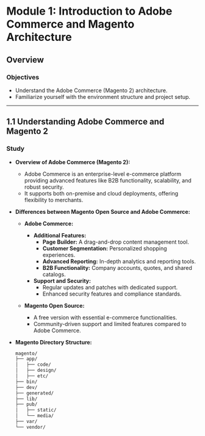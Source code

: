 # Module 1: Introduction to Adobe Commerce and Magento Architecture

## Overview

### Objectives

- Understand the Adobe Commerce (Magento 2) architecture.
- Familiarize yourself with the environment structure and project setup.

---

## 1.1 Understanding Adobe Commerce and Magento 2

### Study

- **Overview of Adobe Commerce (Magento 2):**

  - Adobe Commerce is an enterprise-level e-commerce platform providing advanced features like B2B functionality, scalability, and robust security.
  - It supports both on-premise and cloud deployments, offering flexibility to merchants.

- **Differences between Magento Open Source and Adobe Commerce:**

  - **Adobe Commerce:**

    - **Additional Features:**
      - **Page Builder:** A drag-and-drop content management tool.
      - **Customer Segmentation:** Personalized shopping experiences.
      - **Advanced Reporting:** In-depth analytics and reporting tools.
      - **B2B Functionality:** Company accounts, quotes, and shared catalogs.
    - **Support and Security:**
      - Regular updates and patches with dedicated support.
      - Enhanced security features and compliance standards.

  - **Magento Open Source:**

    - A free version with essential e-commerce functionalities.
    - Community-driven support and limited features compared to Adobe Commerce.

- **Magento Directory Structure:**

  ``` bash
  magento/
  ├── app/
  │   ├── code/
  │   ├── design/
  │   ├── etc/
  ├── bin/
  ├── dev/
  ├── generated/
  ├── lib/
  ├── pub/
  │   ├── static/
  │   └── media/
  ├── var/
  └── vendor/
    ```